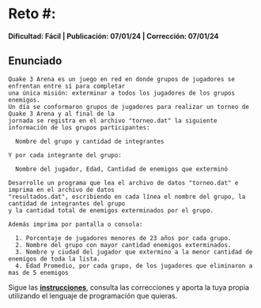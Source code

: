 # Reto #: 
#### Dificultad: Fácil | Publicación: 07/01/24 | Corrección: 07/01/24

## Enunciado

```
Quake 3 Arena es un juego en red en donde grupos de jugadores se enfrentan entre sí para completar 
una única misión: exterminar a todos los jugadores de los grupos enemigos.
Un día se conformaron grupos de jugadores para realizar un torneo de Quake 3 Arena y al final de la 
jornada se registra en el archivo "torneo.dat" la siguiente información de los grupos participantes:

  Nombre del grupo y cantidad de integrantes

Y por cada integrante del grupo:

  Nombre del jugador, Edad, Cantidad de enemigos que exterminó

Desarrolle un programa que lea el archivo de datos "torneo.dat" e imprima en el archivo de datos 
"resultados.dat", escribiendo en cada línea el nombre del grupo, la cantidad de integrantes del grupo 
y la cantidad total de enemigos exterminados por el grupo.

Además imprima por pantalla o consola:

  1. Porcentaje de jugadores menores de 23 años por cada grupo.
  2. Nombre del grupo con mayor cantidad enemigos exterminados.
  3. Nombre y ciudad del jugador que extermino a la menor cantidad de enemigos de toda la lista.
  4. Edad Promedio, por cada grupo, de los jugadores que eliminaron a mas de 5 enemigos
```
Sigue las **[instrucciones](../../README.md)**, consulta las correcciones y aporta la tuya propia utilizando el lenguaje de programación que quieras.
